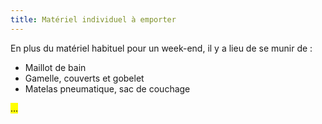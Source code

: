 ```yaml
---
title: Matériel individuel à emporter
---
```

En plus du matériel habituel pour un week-end, il y a lieu de se munir de :

- Maillot de bain
- Gamelle, couverts et gobelet
- Matelas pneumatique, sac de couchage

<mark>...</mark>
